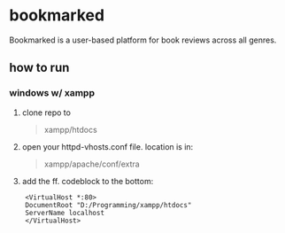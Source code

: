 # bookmarked
Bookmarked is a user-based platform for book reviews across all genres.

## how to run

### windows w/ xampp

1. clone repo to 

    > xampp/htdocs

2. open your httpd-vhosts.conf file. location is in:
        
    > xampp/apache/conf/extra


3. add the ff. codeblock to the bottom:

```
    <VirtualHost *:80>
    DocumentRoot "D:/Programming/xampp/htdocs"
    ServerName localhost
    </VirtualHost>
```